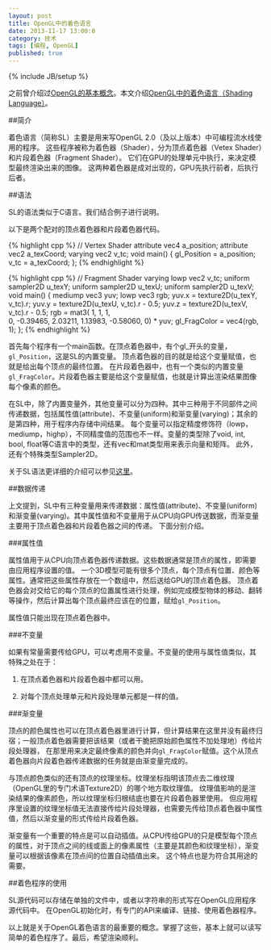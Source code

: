 ```yaml
---
layout: post
title: OpenGL中的着色语言
date: 2013-11-17 13:00:0
category: 技术
tags: [编程, OpenGL]
published: true
---
```

{% include JB/setup %}

之前曾介绍过[OpenGL的基本概念](http://blog.shengbin.me/posts/opengl-concepts/)。本文介绍[OpenGL中的着色语言（Shading Language）](http://www.opengl.org/documentation/glsl/)。

<!--more-->

##简介

着色语言（简称SL）主要是用来写OpenGL 2.0（及以上版本）中可编程流水线使用的程序。
这些程序被称为着色器（Shader），分为顶点着色器（Vetex Shader）和片段着色器（Fragment Shader）。
它们在GPU的处理单元中执行，来决定模型最终渲染出来的图像。
这两种着色器是成对出现的，GPU先执行前者，后执行后者。

##语法

SL的语法类似于C语言。我们结合例子进行说明。

以下是两个配对的顶点着色器和片段着色器代码。

{% highlight cpp %}
// Vertex Shader
attribute vec4 a_position;
attribute vec2 a_texCoord;
varying vec2 v_tc;
void main()
{
	gl_Position = a_position;
	v_tc = a_texCoord;
};
{% endhighlight %}

{% highlight cpp %}
// Fragment Shader
varying lowp vec2 v_tc;
uniform sampler2D u_texY;
uniform sampler2D u_texU;
uniform sampler2D u_texV;
void main()
{
	mediump vec3 yuv;
	lowp vec3 rgb;
	yuv.x = texture2D(u_texY, v_tc).r;
	yuv.y = texture2D(u_texU, v_tc).r - 0.5;
	yuv.z = texture2D(u_texV, v_tc).r - 0.5;
	rgb = mat3( 1,   1,   1,  
	            0,       -0.39465,  2.03211,
	            1.13983,   -0.58060,  0) * yuv;
	gl_FragColor = vec4(rgb, 1);
};
{% endhighlight %}

首先每个程序有一个main函数。在顶点着色器中，有个gl_开头的变量，`gl_Position`，这是SL的内置变量。
顶点着色器的目的就是给这个变量赋值，也就是给出每个顶点的最终位置。
在片段着色器中，也有一个类似的内置变量`gl_FragColor`。片段着色器主要是给这个变量赋值，也就是计算出渲染结果图像每个像素的颜色。

在SL中，除了内置变量外，其他变量可以分为四种。其中三种用于不同部件之间传递数据，包括属性值(attribute)、不变量(uniform)和渐变量(varying)；其余的是第四种，用于程序内存储中间结果。
每个变量可以指定精度修饰符（lowp，mediump，highp），不同精度值的范围也不一样。变量的类型除了void, int, bool, float等C语言中的类型，还有vec和mat类型用来表示向量和矩阵。
此外，还有个特殊类型Sampler2D。

关于SL语法更详细的介绍可以参见[这里](http://db-in.com/blog/2011/02/all-about-opengl-es-2-x-part-23/#shader_language)。

##数据传递

上文提到，SL中有三种变量用来传递数据：属性值(attribute)、不变量(uniform)和渐变量(varying)。其中属性值和不变量用于从CPU向GPU传送数据，而渐变量主要用于顶点着色器和片段着色器之间的传递。
下面分别介绍。

###属性值

属性值用于从CPU向顶点着色器传递数据。这些数据通常是顶点的属性，即需要由应用程序设置的值。
一个3D模型可能有很多个顶点，每个顶点有位置、颜色等属性。通常把这些属性存放在一个数组中，然后送给GPU的顶点着色器。
顶点着色器会对交给它的每个顶点的位置属性进行处理，例如完成模型物体的移动、翻转等操作，然后计算出每个顶点最终应该在的位置，赋给`gl_Position`。

属性值只能出现在顶点着色器中。

###不变量

如果有常量需要传给GPU，可以考虑用不变量。不变量的使用与属性值类似，其特殊之处在于：

1. 在顶点着色器和片段着色器中都可以用。

2. 对每个顶点处理单元和片段处理单元都是一样的值。

###渐变量

顶点的颜色属性也可以在顶点着色器里进行计算，但计算结果在这里并没有最终归宿；一般顶点着色器需要把该结果（或者干脆把原始颜色属性不加处理地）传给片段处理器，
在那里用来决定最终像素的颜色并向`gl_FragColor`赋值。这个从顶点着色器向片段着色器传递数据的任务就是由渐变量完成的。

与顶点颜色类似的还有顶点的纹理坐标。纹理坐标指明该顶点去二维纹理（OpenGL里的专门术语Texture2D）的哪个地方取纹理值。
纹理值影响的是渲染结果的像素颜色，所以纹理坐标归根结底也要在片段着色器里使用。
但应用程序里设置的纹理坐标值无法直接传给片段处理器，也需要先传给顶点着色器中属性值，然后以渐变量的形式传给片段着色器。

渐变量有一个重要的特点是可以自动插值。从CPU传给GPU的只是模型每个顶点的属性，对于顶点之间的线或面上的像素属性（主要是其颜色和纹理坐标），渐变量可以根据该像素在顶点间的位置自动插值出来。
这个特点也是为符合其用途的需要。

##着色程序的使用

SL源代码可以存储在单独的文件中，或者以字符串的形式写在OpenGL应用程序源代码中。
在OpenGL初始化时，有专门的API来编译、链接、使用着色器程序。

以上就是关于OpenGL着色语言的最重要的概念。掌握了这些，基本上就可以读写简单的着色程序了。最后，希望渲染顺利。
